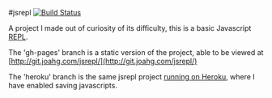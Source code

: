 #jsrepl [![Build Status](https://travis-ci.org/JoahG/jsrepl.png?branch=heroku)](https://travis-ci.org/JoahG/jsrepl)

A project I made out of curiosity of its difficulty, this is a basic Javascript [REPL](http://en.wikipedia.org/wiki/Read%E2%80%93eval%E2%80%93print_loop).

The 'gh-pages' branch is a static version of the project, able to be viewed at [http://git.joahg.com/jsrepl/](http://git.joahg.com/jsrepl/)

The 'heroku' branch is the same jsrepl project [running on Heroku](http://jsrepl.git.joahg.com/), where I have enabled saving javascripts.